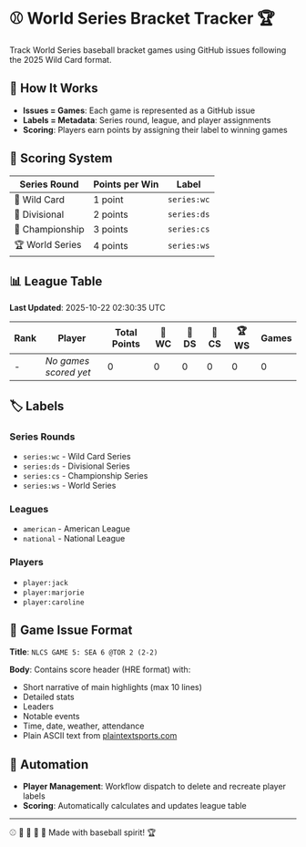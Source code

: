 # ⚾ World Series Bracket Tracker 🏆

Track World Series baseball bracket games using GitHub issues following the 2025 Wild Card format.

## 🍿 How It Works

- **Issues = Games**: Each game is represented as a GitHub issue
- **Labels = Metadata**: Series round, league, and player assignments
- **Scoring**: Players earn points by assigning their label to winning games

## 🎯 Scoring System

| Series Round | Points per Win | Label |
|-------------|----------------|-------|
| 🌟 Wild Card | 1 point | `series:wc` |
| 🎯 Divisional | 2 points | `series:ds` |
| 🏅 Championship | 3 points | `series:cs` |
| 🏆 World Series | 4 points | `series:ws` |

## 📊 League Table

**Last Updated**: 2025-10-22 02:30:35 UTC

| Rank | Player | Total Points | 🌟 WC | 🎯 DS | 🏅 CS | 🏆 WS | Games |
|------|--------|--------------|-------|-------|-------|-------|-------|
| - | *No games scored yet* | 0 | 0 | 0 | 0 | 0 | 0 |

## 🏷️ Labels

### Series Rounds
- `series:wc` - Wild Card Series
- `series:ds` - Divisional Series
- `series:cs` - Championship Series
- `series:ws` - World Series

### Leagues
- `american` - American League
- `national` - National League

### Players
- `player:jack`
- `player:marjorie`
- `player:caroline`

## 📝 Game Issue Format

**Title**: `NLCS GAME 5: SEA 6 @TOR 2 (2-2)`

**Body**: Contains score header (HRE format) with:
- Short narrative of main highlights (max 10 lines)
- Detailed stats
- Leaders
- Notable events
- Time, date, weather, attendance
- Plain ASCII text from [plaintextsports.com](https://plaintextsports.com/)

## 🤖 Automation

- **Player Management**: Workflow dispatch to delete and recreate player labels
- **Scoring**: Automatically calculates and updates league table

---

⚾ 🍿 🌭 🧤 🏏 Made with baseball spirit! 🏆
